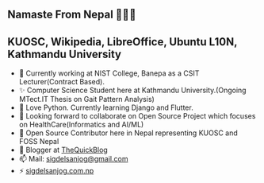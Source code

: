 ## Namaste From Nepal 🙏🙏🙏
## KUOSC, Wikipedia, LibreOffice, Ubuntu L10N, Kathmandu University

- 🔭 Currently working at NIST College, Banepa as a CSIT Lecturer(Contract Based).
- ✨ Computer Science Student here at Kathmandu University.(Ongoing MTect.IT Thesis on Gait Pattern Analysis)
- 🌱 Love Python. Currently learning Django and Flutter.
- 👯 Looking forward to collaborate on Open Source Project which focuses on HealthCare(Informatics and AI/ML)
- 🤔 Open Source Contributor here in Nepal representing KUOSC and FOSS Nepal
- 💬 Blogger at <a href="http://thequickblog.com">TheQuickBlog </a>
- 📫 Mail: sigdelsanjog@gmail.com
- ⚡ <a href="http://sigdelsanjog.com.np">sigdelsanjog.com.np </a>
